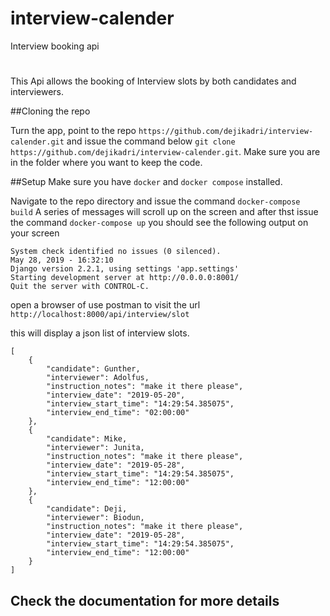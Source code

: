 # interview-calender
Interview booking api
#
This Api allows the booking of Interview slots by both candidates and interviewers.

##Cloning the repo

Turn the app, point to the repo `https://github.com/dejikadri/interview-calender.git` and issue the command below
`git clone https://github.com/dejikadri/interview-calender.git`. Make sure you are in the folder where you want to keep the code.

##Setup
Make sure you have `docker` and `docker compose`  installed.


Navigate to the repo directory and issue the command `docker-compose build`
A series of messages will scroll up on the screen and after thst issue the command `docker-compose up` 
you should see the following output on your screen
``` 
System check identified no issues (0 silenced).
May 28, 2019 - 16:32:10
Django version 2.2.1, using settings 'app.settings'
Starting development server at http://0.0.0.0:8001/
Quit the server with CONTROL-C.
```

open a browser of use postman to visit the url `http://localhost:8000/api/interview/slot`

this will display a json list of interview slots.
``` 
[
    {
        "candidate": Gunther,
        "interviewer": Adolfus,
        "instruction_notes": "make it there please",
        "interview_date": "2019-05-20",
        "interview_start_time": "14:29:54.385075",
        "interview_end_time": "02:00:00"
    },
    {
        "candidate": Mike,
        "interviewer": Junita,
        "instruction_notes": "make it there please",
        "interview_date": "2019-05-28",
        "interview_start_time": "14:29:54.385075",
        "interview_end_time": "12:00:00"
    },
    {
        "candidate": Deji,
        "interviewer": Biodun,
        "instruction_notes": "make it there please",
        "interview_date": "2019-05-28",
        "interview_start_time": "14:29:54.385075",
        "interview_end_time": "12:00:00"
    }
]
```

## Check the documentation for more details

